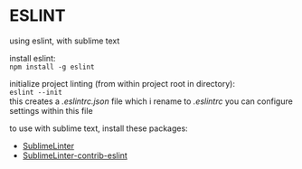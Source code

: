 ESLINT
======
using eslint, with sublime text

install eslint:  
`npm install -g eslint`

initialize project linting (from within project root in directory):  
`eslint --init`  
this creates a *.eslintrc.json* file which i rename to *.eslintrc*
you can configure settings within this file

to use with sublime text, install these packages:  
- [SublimeLinter](https://github.com/SublimeLinter/SublimeLinter3)
- [SublimeLinter-contrib-eslint](https://github.com/roadhump/SublimeLinter-eslint)
